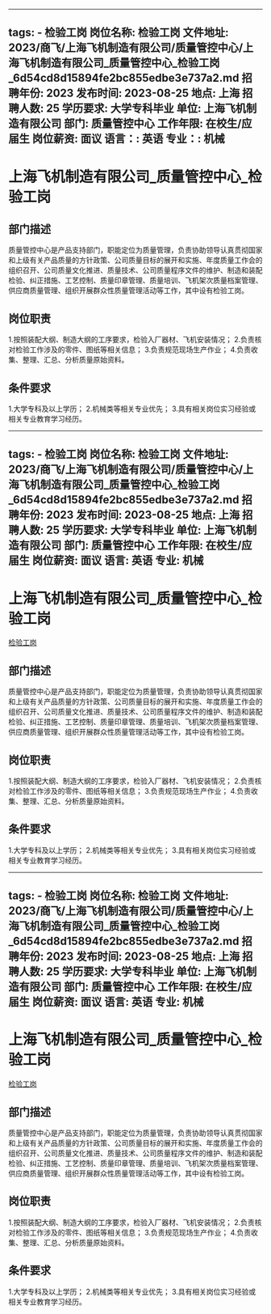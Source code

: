 
---
tags:
    - 检验工岗
岗位名称: 检验工岗
文件地址: 2023/商飞/上海飞机制造有限公司/质量管控中心/上海飞机制造有限公司_质量管控中心_检验工岗_6d54cd8d15894fe2bc855edbe3e737a2.md
招聘年份: 2023
发布时间: 2023-08-25
地点: 上海
招聘人数: 25
学历要求: 大学专科毕业
单位: 上海飞机制造有限公司
部门: 质量管控中心
工作年限: 在校生/应届生
岗位薪资: 面议
语言：: 英语
专业：: 机械
---

# 上海飞机制造有限公司_质量管控中心_检验工岗

## 部门描述

质量管控中心是产品支持部门，职能定位为质量管理，负责协助领导认真贯彻国家和上级有关产品质量的方针政策、公司质量目标的展开和实施、年度质量工作会的组织召开、公司质量文化推进、质量技术、公司质量程序文件的维护、制造和装配检验、纠正措施、工艺控制、质量印章管理、质量培训、飞机架次质量档案管理、供应商质量管理、组织开展群众性质量管理活动等工作，其中设有检验工岗。

## 岗位职责

1.按照装配大纲、制造大纲的工序要求，检验入厂器材、飞机安装情况；
 2.负责核对检验工作涉及的零件、图纸等相关信息；
 3.负责规范现场生产作业；
 4.负责收集、整理、汇总、分析质量原始资料。

 ## 条件要求

1.大学专科及以上学历；
 2.机械类等相关专业优先；
 3.具有相关岗位实习经验或相关专业教育学习经历。

---
tags:
    - 检验工岗
岗位名称: 检验工岗
文件地址: 2023/商飞/上海飞机制造有限公司/质量管控中心/上海飞机制造有限公司_质量管控中心_检验工岗_6d54cd8d15894fe2bc855edbe3e737a2.md
招聘年份: 2023
发布时间: 2023-08-25
地点: 上海
招聘人数: 25
学历要求: 大学专科毕业
单位: 上海飞机制造有限公司
部门: 质量管控中心
工作年限: 在校生/应届生
岗位薪资: 面议
语言: 英语
专业: 机械
---

# 上海飞机制造有限公司_质量管控中心_检验工岗

[检验工岗](http://zhaopin.comac.cc/zp/ct/out/position/positionDetail?planid=6d54cd8d15894fe2bc855edbe3e737a2)

## 部门描述

质量管控中心是产品支持部门，职能定位为质量管理，负责协助领导认真贯彻国家和上级有关产品质量的方针政策、公司质量目标的展开和实施、年度质量工作会的组织召开、公司质量文化推进、质量技术、公司质量程序文件的维护、制造和装配检验、纠正措施、工艺控制、质量印章管理、质量培训、飞机架次质量档案管理、供应商质量管理、组织开展群众性质量管理活动等工作，其中设有检验工岗。

## 岗位职责

1.按照装配大纲、制造大纲的工序要求，检验入厂器材、飞机安装情况；
 2.负责核对检验工作涉及的零件、图纸等相关信息；
 3.负责规范现场生产作业；
 4.负责收集、整理、汇总、分析质量原始资料。

 ## 条件要求

1.大学专科及以上学历；
 2.机械类等相关专业优先；
 3.具有相关岗位实习经验或相关专业教育学习经历。

---
tags:
    - 检验工岗
岗位名称: 检验工岗
文件地址: 2023/商飞/上海飞机制造有限公司/质量管控中心/上海飞机制造有限公司_质量管控中心_检验工岗_6d54cd8d15894fe2bc855edbe3e737a2.md
招聘年份: 2023
发布时间: 2023-08-25
地点: 上海
招聘人数: 25
学历要求: 大学专科毕业
单位: 上海飞机制造有限公司
部门: 质量管控中心
工作年限: 在校生/应届生
岗位薪资: 面议
语言: 英语
专业: 机械
---

# 上海飞机制造有限公司_质量管控中心_检验工岗

[检验工岗](http://zhaopin.comac.cc/zp/ct/out/position/positionDetail?planid=6d54cd8d15894fe2bc855edbe3e737a2)


## 部门描述

质量管控中心是产品支持部门，职能定位为质量管理，负责协助领导认真贯彻国家和上级有关产品质量的方针政策、公司质量目标的展开和实施、年度质量工作会的组织召开、公司质量文化推进、质量技术、公司质量程序文件的维护、制造和装配检验、纠正措施、工艺控制、质量印章管理、质量培训、飞机架次质量档案管理、供应商质量管理、组织开展群众性质量管理活动等工作，其中设有检验工岗。

## 岗位职责

1.按照装配大纲、制造大纲的工序要求，检验入厂器材、飞机安装情况；
 2.负责核对检验工作涉及的零件、图纸等相关信息；
 3.负责规范现场生产作业；
 4.负责收集、整理、汇总、分析质量原始资料。

 ## 条件要求

1.大学专科及以上学历；
 2.机械类等相关专业优先；
 3.具有相关岗位实习经验或相关专业教育学习经历。
